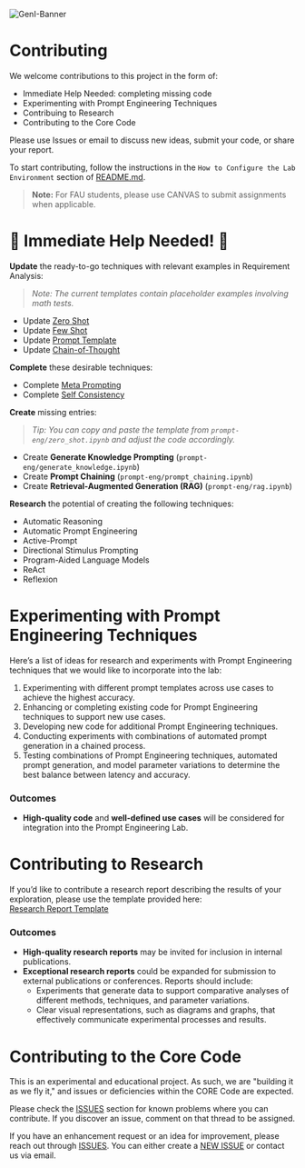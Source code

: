 ![GenI-Banner](https://github.com/genilab-fau/genial-fau.github.io/blob/8f1a2d3523f879e1082918c7bba19553cb6e7212/images/geni-lab-banner.png?raw=true)

# Contributing

We welcome contributions to this project in the form of:
* Immediate Help Needed: completing missing code
* Experimenting with Prompt Engineering Techniques 
* Contribuing to Research
* Contributing to the Core Code
  
Please use Issues or email to discuss new ideas, submit your code, or share your report.

To start contributing, follow the instructions in the `How to Configure the Lab Environment` section of [README.md](./README.md).

> **Note:** For FAU students, please use CANVAS to submit assignments when applicable.


# 🚨 **Immediate Help Needed!** 🚨

**Update** the ready-to-go techniques with relevant examples in Requirement Analysis:  
> *Note: The current templates contain placeholder examples involving math tests.*

* Update [Zero Shot](prompt-eng/zero_shot.ipynb)
* Update [Few Shot](prompt-eng/few_shots.ipynb)
* Update [Prompt Template](prompt-eng/prompt_template.ipynb)
* Update [Chain-of-Thought](prompt-eng/chain_of_thought.ipynb)

**Complete** these desirable techniques:

* Complete [Meta Prompting](prompt-eng/meta.ipynb)
* Complete [Self Consistency](prompt-eng/self_consistency.ipynb)

**Create** missing entries:  
> *Tip: You can copy and paste the template from `prompt-eng/zero_shot.ipynb` and adjust the code accordingly.*

* Create **Generate Knowledge Prompting** (`prompt-eng/generate_knowledge.ipynb`)
* Create **Prompt Chaining** (`prompt-eng/prompt_chaining.ipynb`)
* Create **Retrieval-Augmented Generation (RAG)** (`prompt-eng/rag.ipynb`)

**Research** the potential of creating the following techniques:
* Automatic Reasoning
* Automatic Prompt Engineering
* Active-Prompt
* Directional Stimulus Prompting
* Program-Aided Language Models
* ReAct
* Reflexion


# Experimenting with Prompt Engineering Techniques

Here’s a list of ideas for research and experiments with Prompt Engineering techniques that we would like to incorporate into the lab:

1. Experimenting with different prompt templates across use cases to achieve the highest accuracy.
2. Enhancing or completing existing code for Prompt Engineering techniques to support new use cases.
3. Developing new code for additional Prompt Engineering techniques.
4. Conducting experiments with combinations of automated prompt generation in a chained process.
5. Testing combinations of Prompt Engineering techniques, automated prompt generation, and model parameter variations to determine the best balance between latency and accuracy.

### Outcomes

* **High-quality code** and **well-defined use cases** will be considered for integration into the Prompt Engineering Lab.


# Contributing to Research

If you’d like to contribute a research report describing the results of your exploration, please use the template provided here:  
[Research Report Template](./MY-REPORT.md)

### Outcomes 

* **High-quality research reports** may be invited for inclusion in internal publications.  
* **Exceptional research reports** could be expanded for submission to external publications or conferences. Reports should include:
    * Experiments that generate data to support comparative analyses of different methods, techniques, and parameter variations.
    * Clear visual representations, such as diagrams and graphs, that effectively communicate experimental processes and results.


# Contributing to the Core Code

This is an experimental and educational project. As such, we are "building it as we fly it," and issues or deficiencies within the CORE Code are expected.

Please check the [ISSUES](https://github.com/genilab-fau/prompt-eng/issues) section for known problems where you can contribute. If you discover an issue, comment on that thread to be assigned.

If you have an enhancement request or an idea for improvement, please reach out through [ISSUES](https://github.com/genilab-fau/prompt-eng/issues). You can either create a [NEW ISSUE](https://github.com/genilab-fau/prompt-eng/issues) or contact us via email.
